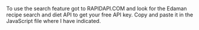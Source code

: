 To use the search feature got to RAPIDAPI.COM and look for the Edaman recipe search and diet API to get your free API key. Copy and paste it in the JavaScript file where I have indicated.
